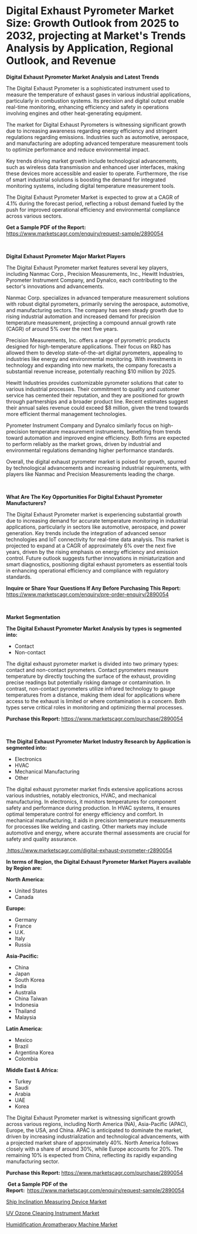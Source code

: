 <p><h1>Digital Exhaust Pyrometer Market Size: Growth Outlook from 2025 to 2032, projecting at Market's Trends Analysis by Application, Regional Outlook, and Revenue</h1></p><p><strong>Digital Exhaust Pyrometer Market Analysis and Latest Trends</strong></p>
<p><p>The Digital Exhaust Pyrometer is a sophisticated instrument used to measure the temperature of exhaust gases in various industrial applications, particularly in combustion systems. Its precision and digital output enable real-time monitoring, enhancing efficiency and safety in operations involving engines and other heat-generating equipment. </p><p>The market for Digital Exhaust Pyrometers is witnessing significant growth due to increasing awareness regarding energy efficiency and stringent regulations regarding emissions. Industries such as automotive, aerospace, and manufacturing are adopting advanced temperature measurement tools to optimize performance and reduce environmental impact. </p><p>Key trends driving market growth include technological advancements, such as wireless data transmission and enhanced user interfaces, making these devices more accessible and easier to operate. Furthermore, the rise of smart industrial solutions is boosting the demand for integrated monitoring systems, including digital temperature measurement tools. </p><p>The Digital Exhaust Pyrometer Market is expected to grow at a CAGR of 4.1% during the forecast period, reflecting a robust demand fueled by the push for improved operational efficiency and environmental compliance across various sectors.</p></p>
<p><strong>Get a Sample PDF of the Report:&nbsp;</strong> <a href="https://www.marketscagr.com/enquiry/request-sample/2890054?utm_campaign=1901&utm_medium=2&utm_source=Github&utm_content=ia&utm_term=14032025&utm_id=digital-exhaust-pyrometer">https://www.marketscagr.com/enquiry/request-sample/2890054</a></p>
<p>&nbsp;</p>
<p><strong>Digital Exhaust Pyrometer Major Market Players</strong></p>
<p><p>The Digital Exhaust Pyrometer market features several key players, including Nanmac Corp., Precision Measurements, Inc., Hewitt Industries, Pyrometer Instrument Company, and Dynalco, each contributing to the sector's innovations and advancements. </p><p>Nanmac Corp. specializes in advanced temperature measurement solutions with robust digital pyrometers, primarily serving the aerospace, automotive, and manufacturing sectors. The company has seen steady growth due to rising industrial automation and increased demand for precision temperature measurement, projecting a compound annual growth rate (CAGR) of around 5% over the next five years.</p><p>Precision Measurements, Inc. offers a range of pyrometric products designed for high-temperature applications. Their focus on R&D has allowed them to develop state-of-the-art digital pyrometers, appealing to industries like energy and environmental monitoring. With investments in technology and expanding into new markets, the company forecasts a substantial revenue increase, potentially reaching $10 million by 2025.</p><p>Hewitt Industries provides customizable pyrometer solutions that cater to various industrial processes. Their commitment to quality and customer service has cemented their reputation, and they are positioned for growth through partnerships and a broader product line. Recent estimates suggest their annual sales revenue could exceed $8 million, given the trend towards more efficient thermal management technologies.</p><p>Pyrometer Instrument Company and Dynalco similarly focus on high-precision temperature measurement instruments, benefiting from trends toward automation and improved engine efficiency. Both firms are expected to perform reliably as the market grows, driven by industrial and environmental regulations demanding higher performance standards.</p><p>Overall, the digital exhaust pyrometer market is poised for growth, spurred by technological advancements and increasing industrial requirements, with players like Nanmac and Precision Measurements leading the charge.</p></p>
<p>&nbsp;</p>
<p><strong>What Are The Key Opportunities For Digital Exhaust Pyrometer Manufacturers?</strong></p>
<p><p>The Digital Exhaust Pyrometer market is experiencing substantial growth due to increasing demand for accurate temperature monitoring in industrial applications, particularly in sectors like automotive, aerospace, and power generation. Key trends include the integration of advanced sensor technologies and IoT connectivity for real-time data analysis. This market is projected to expand at a CAGR of approximately 6% over the next five years, driven by the rising emphasis on energy efficiency and emission control. Future outlook suggests further innovations in miniaturization and smart diagnostics, positioning digital exhaust pyrometers as essential tools in enhancing operational efficiency and compliance with regulatory standards.</p></p>
<p><strong>Inquire or Share Your Questions If Any Before Purchasing This Report:</strong> <a href="https://www.marketscagr.com/enquiry/pre-order-enquiry/2890054?utm_campaign=1901&utm_medium=2&utm_source=Github&utm_content=ia&utm_term=14032025&utm_id=digital-exhaust-pyrometer">https://www.marketscagr.com/enquiry/pre-order-enquiry/2890054</a></p>
<p>&nbsp;</p>
<p><strong>Market Segmentation</strong></p>
<p><strong>The Digital Exhaust Pyrometer Market Analysis by types is segmented into:</strong></p>
<p><ul><li>Contact</li><li>Non-contact</li></ul></p>
<p><p>The digital exhaust pyrometer market is divided into two primary types: contact and non-contact pyrometers. Contact pyrometers measure temperature by directly touching the surface of the exhaust, providing precise readings but potentially risking damage or contamination. In contrast, non-contact pyrometers utilize infrared technology to gauge temperatures from a distance, making them ideal for applications where access to the exhaust is limited or where contamination is a concern. Both types serve critical roles in monitoring and optimizing thermal processes.</p></p>
<p><strong>Purchase this Report:&nbsp;</strong><a href="https://www.marketscagr.com/purchase/2890054?utm_campaign=1901&utm_medium=2&utm_source=Github&utm_content=ia&utm_term=14032025&utm_id=digital-exhaust-pyrometer">https://www.marketscagr.com/purchase/2890054</a></p>
<p>&nbsp;</p>
<p><strong>The Digital Exhaust Pyrometer Market Industry Research by Application is segmented into:</strong></p>
<p><ul><li>Electronics</li><li>HVAC</li><li>Mechanical Manufacturing</li><li>Other</li></ul></p>
<p><p>The digital exhaust pyrometer market finds extensive applications across various industries, notably electronics, HVAC, and mechanical manufacturing. In electronics, it monitors temperatures for component safety and performance during production. In HVAC systems, it ensures optimal temperature control for energy efficiency and comfort. In mechanical manufacturing, it aids in precision temperature measurements for processes like welding and casting. Other markets may include automotive and energy, where accurate thermal assessments are crucial for safety and quality assurance.</p></p>
<p><a href="https://www.marketscagr.com/digital-exhaust-pyrometer-r2890054?utm_campaign=1901&utm_medium=2&utm_source=Github&utm_content=ia&utm_term=14032025&utm_id=digital-exhaust-pyrometer">&nbsp;https://www.marketscagr.com/digital-exhaust-pyrometer-r2890054</a></p>
<p><strong>In terms of Region, the Digital Exhaust Pyrometer Market Players available by Region are:</strong></p>
<p>
    <p> <strong> North America: </strong>
        <ul>
            <li>United States</li>
            <li>Canada</li>
        </ul>
        </p> 
    <p> <strong> Europe: </strong>
        <ul>
            <li>Germany</li>
            <li>France</li>
            <li>U.K.</li>
            <li>Italy</li>
            <li>Russia</li>
        </ul>
        </p> 
    <p> <strong> Asia-Pacific: </strong>
        <ul>
            <li>China</li>
            <li>Japan</li>
            <li>South Korea</li>
            <li>India</li>
            <li>Australia</li>
            <li>China Taiwan</li>
            <li>Indonesia</li>
            <li>Thailand</li>
            <li>Malaysia</li>
        </ul>
        </p> 
    <p> <strong> Latin America: </strong>
        <ul>
            <li>Mexico</li>
            <li>Brazil</li>
            <li>Argentina Korea</li>
            <li>Colombia</li>
        </ul>
        </p> 
    <p> <strong> Middle East & Africa: </strong>
        <ul>
            <li>Turkey</li>
            <li>Saudi</li>
            <li>Arabia</li>
            <li>UAE</li>
            <li>Korea</li>
        </ul>
    </p>
    </p>
<p><p>The Digital Exhaust Pyrometer market is witnessing significant growth across various regions, including North America (NA), Asia-Pacific (APAC), Europe, the USA, and China. APAC is anticipated to dominate the market, driven by increasing industrialization and technological advancements, with a projected market share of approximately 40%. North America follows closely with a share of around 30%, while Europe accounts for 20%. The remaining 10% is expected from China, reflecting its rapidly expanding manufacturing sector.</p></p>
<p><strong>Purchase this Report: </strong><a href="https://www.marketscagr.com/purchase/2890054?utm_campaign=1901&utm_medium=2&utm_source=Github&utm_content=ia&utm_term=14032025&utm_id=digital-exhaust-pyrometer">https://www.marketscagr.com/purchase/2890054</a></p>
<p>&nbsp;<strong>Get a Sample PDF of the Report:&nbsp;&nbsp;</strong><a href="https://www.marketscagr.com/enquiry/request-sample/2890054?utm_campaign=1901&utm_medium=2&utm_source=Github&utm_content=ia&utm_term=14032025&utm_id=digital-exhaust-pyrometer">https://www.marketscagr.com/enquiry/request-sample/2890054</a></p>
<p><strong></strong></p>
<p><p><a href="https://github.com/wiltsdeenyuw/Market-Research-Report-List-1/blob/main/ship-inclination-measuring-device-market.md?utm_campaign=1901&utm_medium=2&utm_source=Github&utm_content=ia&utm_term=14032025&utm_id=digital-exhaust-pyrometer">Ship Inclination Measuring Device Market</a></p><p><a href="https://github.com/AKSHATREPORTPRIME/Market-Research-Report-List-7/blob/main/uv-ozone-cleaning-instrument-market.md?utm_campaign=1901&utm_medium=2&utm_source=Github&utm_content=ia&utm_term=14032025&utm_id=digital-exhaust-pyrometer">UV Ozone Cleaning Instrument Market</a></p><p><a href="https://github.com/orlinvisonju/Market-Research-Report-List-1/blob/main/humidification-aromatherapy-machine-market.md?utm_campaign=1901&utm_medium=2&utm_source=Github&utm_content=ia&utm_term=14032025&utm_id=digital-exhaust-pyrometer">Humidification Aromatherapy Machine Market</a></p></p>